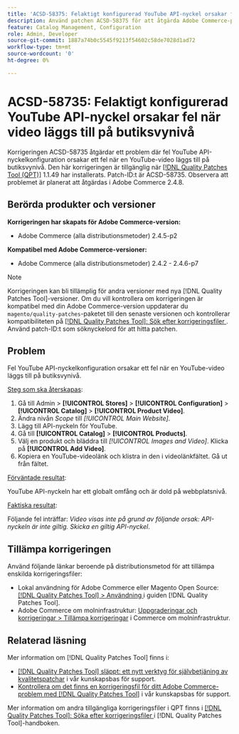 ```yaml
---
title: 'ACSD-58375: Felaktigt konfigurerad YouTube API-nyckel orsakar fel när video läggs till på butiksvynivå'
description: Använd patchen ACSD-58375 för att åtgärda Adobe Commerce-problemet där fel YouTube API-nyckelkonfiguration orsakar ett fel när en YouTube-video läggs till på butiksvynivå.
feature: Catalog Management, Configuration
role: Admin, Developer
source-git-commit: 1887a74b0c5545f9213f54602c58de7028d1ad72
workflow-type: tm+mt
source-wordcount: '0'
ht-degree: 0%

---
```


# ACSD-58735: Felaktigt konfigurerad YouTube API-nyckel orsakar fel när video läggs till på butiksvynivå

Korrigeringen ACSD-58735 åtgärdar ett problem där fel YouTube API-nyckelkonfiguration orsakar ett fel när en YouTube-video läggs till på butiksvynivå. Den här korrigeringen är tillgänglig när [[!DNL Quality Patches Tool (QPT)]](/help/announcements/adobe-commerce-announcements/magento-quality-patches-released-new-tool-to-self-serve-quality-patches.md) 1.1.49 har installerats. Patch-ID:t är ACSD-58735. Observera att problemet är planerat att åtgärdas i Adobe Commerce 2.4.8.

## Berörda produkter och versioner

**Korrigeringen har skapats för Adobe Commerce-version:**

* Adobe Commerce (alla distributionsmetoder) 2.4.5-p2

**Kompatibel med Adobe Commerce-versioner:**

* Adobe Commerce (alla distributionsmetoder) 2.4.2 - 2.4.6-p7

>[!NOTE]
>
>Korrigeringen kan bli tillämplig för andra versioner med nya [!DNL Quality Patches Tool]-versioner. Om du vill kontrollera om korrigeringen är kompatibel med din Adobe Commerce-version uppdaterar du `magento/quality-patches`-paketet till den senaste versionen och kontrollerar kompatibiliteten på [[!DNL Quality Patches Tool]: Sök efter korrigeringsfiler ](https://experienceleague.adobe.com/tools/commerce-quality-patches/index.html). Använd patch-ID:t som söknyckelord för att hitta patchen.

## Problem

Fel YouTube API-nyckelkonfiguration orsakar ett fel när en YouTube-video läggs till på butiksvynivå.

<u>Steg som ska återskapas</u>:

1. Gå till Admin > **[!UICONTROL Stores]** > **[!UICONTROL Configuration]** > **[!UICONTROL Catalog]** > **[!UICONTROL Product Video]**.
1. Ändra nivån *Scope* till *[!UICONTROL Main Website]*.
1. Lägg till API-nyckeln för YouTube.
1. Gå till **[!UICONTROL Catalog]** > **[!UICONTROL Products]**.
1. Välj en produkt och bläddra till *[!UICONTROL Images and Video]*. Klicka på **[!UICONTROL Add Video]**.
1. Kopiera en YouTube-videolänk och klistra in den i videolänkfältet. Gå ut från fältet.

<u>Förväntade resultat</u>:

YouTube API-nyckeln har ett globalt omfång och är dold på webbplatsnivå.

<u>Faktiska resultat</u>:

Följande fel inträffar: *Video visas inte på grund av följande orsak: API-nyckeln är inte giltig. Skicka en giltig API-nyckel*.

## Tillämpa korrigeringen

Använd följande länkar beroende på distributionsmetod för att tillämpa enskilda korrigeringsfiler:

* Lokal användning för Adobe Commerce eller Magento Open Source: [[!DNL Quality Patches Tool] > Användning ](https://experienceleague.adobe.com/docs/commerce-operations/tools/quality-patches-tool/usage.html) i guiden [!DNL Quality Patches Tool].
* Adobe Commerce om molninfrastruktur: [Uppgraderingar och korrigeringar > Tillämpa korrigeringar](https://experienceleague.adobe.com/docs/commerce-cloud-service/user-guide/develop/upgrade/apply-patches.html) i Commerce om molninfrastruktur.

## Relaterad läsning

Mer information om [!DNL Quality Patches Tool] finns i:

* [[!DNL Quality Patches Tool] släppt: ett nytt verktyg för självbetjäning av kvalitetspatchar](/help/announcements/adobe-commerce-announcements/magento-quality-patches-released-new-tool-to-self-serve-quality-patches.md) i vår kunskapsbas för support.
* [Kontrollera om det finns en korrigeringsfil för ditt Adobe Commerce-problem med  [!DNL Quality Patches Tool]](/help/support-tools/patches-available-in-qpt-tool/check-patch-for-magento-issue-with-magento-quality-patches.md) i vår kunskapsbas för support.

Mer information om andra tillgängliga korrigeringsfiler i QPT finns i [[!DNL Quality Patches Tool]: Söka efter korrigeringsfiler ](https://experienceleague.adobe.com/tools/commerce-quality-patches/index.html) i [!DNL Quality Patches Tool]-handboken.
